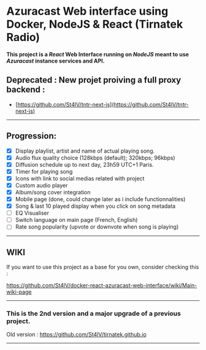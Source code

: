 # Azuracast Web interface using Docker, NodeJS & React (Tirnatek Radio)

**This project is a *React* Web Interface running on *NodeJS* meant to use *Azuracast* instance services and API.**

## Deprecated : New projet proiving a full proxy backend :
- [https://github.com/St4lV/tntr-next-js](https://github.com/St4lV/tntr-next-js)

---
## Progression:
 * [x] Display playlist, artist and name of actual playing song.
 * [x] Audio flux quality choice (128kbps (default); 320kbps; 96kbps)
 * [x] Diffusion schedule up to next day, 23h59 UTC+1 Paris.
 * [x] Timer for playing song
 * [x] Icons with link to social medias related with project
 * [x] Custom audio player 
 * [x] Album/song cover integration
 * [x] Mobile page (done, could change later as i include functionnalities)
 * [x] Song & last 10 played display when you click on song metadata
 * [ ] EQ Visualiser
 * [ ] Switch language on main page (French, English)
 * [ ] Rate song popularity (upvote or downvote when song is playing)
 
---
## WIKI
If you want to use this project as a base for you own, consider checking this :

https://github.com/St4lV/docker-react-azuracast-web-interface/wiki/Main-wiki-page

---
### This is the 2nd version and a major upgrade of a previous project.

Old version : https://github.com/St4lV/tirnatek.github.io

---
